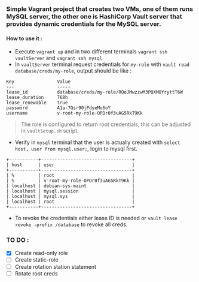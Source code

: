 ### Simple Vagrant project that creates two VMs, one of them runs MySQL server, the other one is HashiCorp Vault server that provides dynamic credentials for the MySQL server.

#### How to use it :

- Execute `vagrant up` and in two different terminals `vagrant ssh vaultServer` and `vagrant ssh mysql`
- In `vaultServer` terminal request credentials for `my-role` with `vault read database/creds/my-role`, output should be like :
```
Key                Value
---                -----
lease_id           database/creds/my-role/ROoJMwzzwM3PQXMOYryttT6W
lease_duration     768h
lease_renewable    true
password           A1a-7Qsr90jPdyeMo6oY
username           v-root-my-role-OPDr0f3uAG5RkT9Kk
```
> The role is configured to return root credentials, this can be adjusted in `vaultSetup.sh` script.
- Verify in `mysql` terminal that the user is actually created with `select host, user from mysql.user;`, login to mysql first.
```
+-----------+----------------------------------+
| host      | user                             |
+-----------+----------------------------------+
| %         | root                             |
| %         | v-root-my-role-OPDr0f3uAG5RkT9Kk |
| localhost | debian-sys-maint                 |
| localhost | mysql.session                    |
| localhost | mysql.sys                        |
| localhost | root                             |
+-----------+----------------------------------+
```
- To revoke the credentials either lease ID is needed or `vault lease revoke -prefix /database` to revoke all creds.

### TO DO :
- [x] Create read-only role
- [ ] Create static-role
- [ ] Create rotation station statement
- [ ] Rotate root creds
